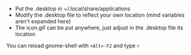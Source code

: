 * Put the .desktop in ~/.local/share/applications
* Modify the .desktop file to reflect your own location (mind variables aren't expanded here)
* The icon.gif can be put anywhere, just adjust in the .desktop file its location

You can reload gnome-shell with `<Alt>-F2` and type `r`
